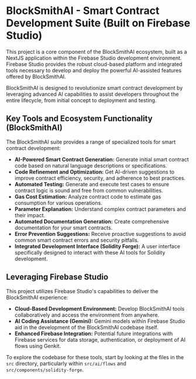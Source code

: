 # BlockSmithAI - Smart Contract Development Suite (Built on Firebase Studio)

This project is a core component of the BlockSmithAI ecosystem, built as a NextJS application within the Firebase Studio development environment. Firebase Studio provides the robust cloud-based platform and integrated tools necessary to develop and deploy the powerful AI-assisted features offered by BlockSmithAI.

BlockSmithAI is designed to revolutionize smart contract development by leveraging advanced AI capabilities to assist developers throughout the entire lifecycle, from initial concept to deployment and testing.

## Key Tools and Ecosystem Functionality (BlockSmithAI)

The BlockSmithAI suite provides a range of specialized tools for smart contract development:

*   **AI-Powered Smart Contract Generation:** Generate initial smart contract code based on natural language descriptions or specifications.
*   **Code Refinement and Optimization:** Get AI-driven suggestions to improve contract efficiency, security, and adherence to best practices.
*   **Automated Testing:** Generate and execute test cases to ensure contract logic is sound and free from common vulnerabilities.
*   **Gas Cost Estimation:** Analyze contract code to estimate gas consumption for various operations.
*   **Parameter Explanation:** Understand complex contract parameters and their impact.
*   **Automated Documentation Generation:** Create comprehensive documentation for your smart contracts.
*   **Error Prevention Suggestions:** Receive proactive suggestions to avoid common smart contract errors and security pitfalls.
*   **Integrated Development Interface (Solidity Forge):** A user interface specifically designed to interact with these AI tools for Solidity development.

## Leveraging Firebase Studio

This project utilizes Firebase Studio's capabilities to deliver the BlockSmithAI experience:

*   **Cloud-Based Development Environment:** Develop BlockSmithAI tools collaboratively and access the environment from anywhere.
*   **AI Coding Assistance (Gemini):** Gemini models within Firebase Studio aid in the development of the BlockSmithAI codebase itself.
*   **Enhanced Firebase Integration:** Potential future integrations with Firebase services for data storage, authentication, or deployment of AI flows using Genkit.

To explore the codebase for these tools, start by looking at the files in the `src` directory, particularly within `src/ai/flows` and `src/components/solidity-forge`.